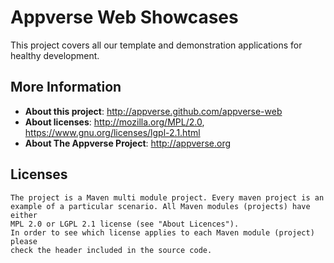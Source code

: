 Appverse Web Showcases
======================

This project covers all our template and demonstration applications for healthy development. 

## More Information

* **About this project**: <http://appverse.github.com/appverse-web>
* **About licenses**: <http://mozilla.org/MPL/2.0>, <https://www.gnu.org/licenses/lgpl-2.1.html>
* **About The Appverse Project**: <http://appverse.org>

## Licenses

    The project is a Maven multi module project. Every maven project is an 
    example of a particular scenario. All Maven modules (projects) have either 
    MPL 2.0 or LGPL 2.1 license (see "About Licences").
    In order to see which license applies to each Maven module (project) please 
    check the header included in the source code.

